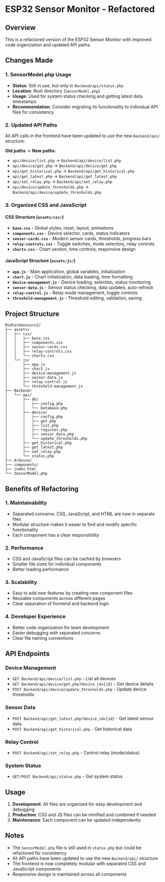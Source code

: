 # ESP32 Sensor Monitor - Refactored

## Overview
This is a refactored version of the ESP32 Sensor Monitor with improved code organization and updated API paths.

## Changes Made

### 1. SensorModel.php Usage
- **Status**: Still in use, but only in `Backend/api/status.php`
- **Location**: Root directory (`SensorModel.php`)
- **Usage**: Used for system status checking and getting latest data timestamps
- **Recommendation**: Consider migrating its functionality to individual API files for consistency

### 2. Updated API Paths
All API calls in the frontend have been updated to use the new `Backend/api/` structure:

**Old paths** → **New paths**:
- `api/device/list.php` → `Backend/api/device/list.php`
- `api/device/get.php` → `Backend/api/device/get.php`
- `api/get_historical.php` → `Backend/api/get_historical.php`
- `api/get_latest.php` → `Backend/api/get_latest.php`
- `api/set_relay.php` → `Backend/api/set_relay.php`
- `api/device/update_thresholds.php` → `Backend/api/device/update_thresholds.php`

### 3. Organized CSS and JavaScript

#### CSS Structure (`assets/css/`)
- **`base.css`** - Global styles, reset, layout, animations
- **`components.css`** - Device selector, cards, status indicators
- **`sensor-cards.css`** - Modern sensor cards, thresholds, progress bars
- **`relay-controls.css`** - Toggle switches, mode selectors, relay controls
- **`charts.css`** - Chart section, time controls, responsive design

#### JavaScript Structure (`assets/js/`)
- **`app.js`** - Main application, global variables, initialization
- **`chart.js`** - Chart initialization, data loading, time formatting
- **`device-management.js`** - Device loading, selection, status monitoring
- **`sensor-data.js`** - Sensor status checking, data updates, auto-refresh
- **`relay-control.js`** - Relay mode management, toggle controls
- **`threshold-management.js`** - Threshold editing, validation, saving

## Project Structure
```
MidtermSensorv2/
├── assets/
│   ├── css/
│   │   ├── base.css
│   │   ├── components.css
│   │   ├── sensor-cards.css
│   │   ├── relay-controls.css
│   │   └── charts.css
│   └── js/
│       ├── app.js
│       ├── chart.js
│       ├── device-management.js
│       ├── sensor-data.js
│       ├── relay-control.js
│       └── threshold-management.js
├── Backend/
│   └── api/
│       ├── db/
│       │   ├── config.php
│       │   └── Database.php
│       ├── device/
│       │   ├── config.php
│       │   ├── get.php
│       │   ├── list.php
│       │   ├── register.php
│       │   ├── sensor_data.php
│       │   └── update_thresholds.php
│       ├── get_historical.php
│       ├── get_latest.php
│       ├── set_relay.php
│       └── status.php
├── Arduino/
├── components/
├── index.html
└── SensorModel.php
```

## Benefits of Refactoring

### 1. **Maintainability**
- Separated concerns: CSS, JavaScript, and HTML are now in separate files
- Modular structure makes it easier to find and modify specific functionality
- Each component has a clear responsibility

### 2. **Performance**
- CSS and JavaScript files can be cached by browsers
- Smaller file sizes for individual components
- Better loading performance

### 3. **Scalability**
- Easy to add new features by creating new component files
- Reusable components across different pages
- Clear separation of frontend and backend logic

### 4. **Developer Experience**
- Better code organization for team development
- Easier debugging with separated concerns
- Clear file naming conventions

## API Endpoints

### Device Management
- `GET Backend/api/device/list.php` - List all devices
- `GET Backend/api/device/get.php?device_id={id}` - Get device details
- `POST Backend/api/device/update_thresholds.php` - Update device thresholds

### Sensor Data
- `POST Backend/api/get_latest.php?device_id={id}` - Get latest sensor data
- `POST Backend/api/get_historical.php` - Get historical data

### Relay Control
- `POST Backend/api/set_relay.php` - Control relay (mode/status)

### System Status
- `GET/POST Backend/api/status.php` - Get system status

## Usage

1. **Development**: All files are organized for easy development and debugging
2. **Production**: CSS and JS files can be minified and combined if needed
3. **Maintenance**: Each component can be updated independently

## Notes

- The `SensorModel.php` file is still used in `status.php` but could be refactored for consistency
- All API paths have been updated to use the new `Backend/api/` structure
- The frontend is now completely modular with separated CSS and JavaScript components
- Responsive design is maintained across all components 